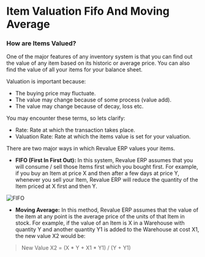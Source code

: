 # Item Valuation Fifo And Moving Average

### How are Items Valued?

One of the major features of any inventory system is that you can find out the
value of any item based on its historic or average price. You can also find
the value of all your items for your balance sheet.

Valuation is important because:

  * The buying price may fluctuate.
  * The value may change because of some process (value add).
  * The value may change because of decay, loss etc.

You may encounter these terms, so lets clarify:

  * Rate: Rate at which the transaction takes place.
  * Valuation Rate: Rate at which the items value is set for your valuation.

There are two major ways in which Revalue ERP values your items.

  * **FIFO (First In First Out):** In this system, Revalue ERP assumes that you will consume / sell those Items first which you bought first. For example, if you buy an Item at price X and then after a few days at price Y, whenever you sell your Item, Revalue ERP will reduce the quantity of the Item priced at X first and then Y.

<img alt="FIFO" class="screenshot" src="{{docs_base_url}}/assets/img/stock/fifo.png">

  * **Moving Average:** In this method, Revalue ERP assumes that the value of the item at any point is the average price of the units of that Item in stock. For example, if the value of an Item is X in a Warehouse with quantity Y and another quantity Y1 is added to the Warehouse at cost X1, the new value X2 would be:

> New Value X2 = (X * Y + X1 * Y1) / (Y + Y1)
